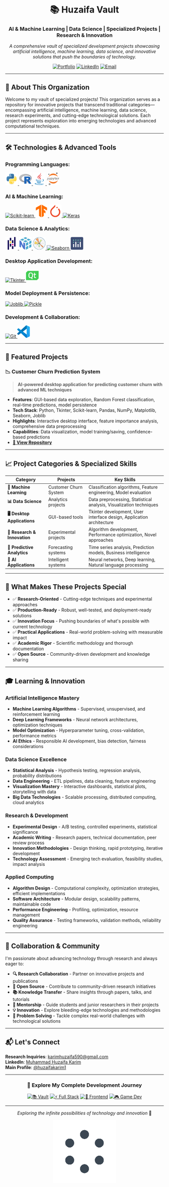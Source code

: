 <h1 align="center">📚 Huzaifa Vault</h1>

<div align="center">

<h3>AI & Machine Learning | Data Science | Specialized Projects | Research & Innovation</h3>

*A comprehensive vault of specialized development projects showcasing artificial intelligence, machine learning, data science, and innovative solutions that push the boundaries of technology.*

[![Portfolio](https://img.shields.io/badge/Portfolio-View_All_Projects-2196F3?style=for-the-badge&logo=github)](https://github.com/orgs/huzaifa-vault/repositories)
[![LinkedIn](https://img.shields.io/badge/LinkedIn-Connect-0077B5?style=for-the-badge&logo=linkedin)](https://www.linkedin.com/in/muhammad-huzaifa-karim-590k)
[![Email](https://img.shields.io/badge/Email-Contact-EA4335?style=for-the-badge&logo=gmail)](mailto:karimhuzaifa590@gmail.com)

</div>

---

## 🚀 About This Organization

Welcome to my vault of specialized projects! This organization serves as a repository for innovative projects that transcend traditional categories—encompassing artificial intelligence, machine learning, data science, research experiments, and cutting-edge technological solutions. Each project represents exploration into emerging technologies and advanced computational techniques.

---

## 🛠️ Technologies & Advanced Tools

<h3 align="left">Programming Languages:</h3>
<p align="left">
  <a href="https://www.python.org/" target="_blank" rel="noreferrer">
    <img src="https://raw.githubusercontent.com/devicons/devicon/master/icons/python/python-original.svg" alt="Python" width="40" height="40"/>
  </a>
  <a href="https://www.r-project.org/" target="_blank" rel="noreferrer">
    <img src="https://raw.githubusercontent.com/devicons/devicon/master/icons/r/r-original.svg" alt="R" width="40" height="40"/>
  </a>
  <a href="https://www.java.com/" target="_blank" rel="noreferrer">
    <img src="https://raw.githubusercontent.com/devicons/devicon/master/icons/java/java-original.svg" alt="Java" width="40" height="40"/>
  </a>
  <a href="https://jupyter.org/" target="_blank" rel="noreferrer">
    <img src="https://raw.githubusercontent.com/devicons/devicon/master/icons/jupyter/jupyter-original-wordmark.svg" alt="Jupyter" width="40" height="40"/>
  </a>
</p>

<h3 align="left">AI & Machine Learning:</h3>
<p align="left">
  <a href="https://scikit-learn.org/" target="_blank" rel="noreferrer">
    <img src="https://upload.wikimedia.org/wikipedia/commons/0/05/Scikit_learn_logo_small.svg" alt="Scikit-learn" width="40" height="40"/>
  </a>
  <a href="https://www.tensorflow.org/" target="_blank" rel="noreferrer">
    <img src="https://raw.githubusercontent.com/devicons/devicon/master/icons/tensorflow/tensorflow-original.svg" alt="TensorFlow" width="40" height="40"/>
  </a>
  <a href="https://pytorch.org/" target="_blank" rel="noreferrer">
    <img src="https://raw.githubusercontent.com/devicons/devicon/master/icons/pytorch/pytorch-original.svg" alt="PyTorch" width="40" height="40"/>
  </a>
  <a href="https://keras.io/" target="_blank" rel="noreferrer">
    <img src="https://upload.wikimedia.org/wikipedia/commons/a/ae/Keras_logo.svg" alt="Keras" width="40" height="40"/>
  </a>
</p>

<h3 align="left">Data Science & Analytics:</h3>
<p align="left">
  <a href="https://pandas.pydata.org/" target="_blank" rel="noreferrer">
    <img src="https://raw.githubusercontent.com/devicons/devicon/master/icons/pandas/pandas-original.svg" alt="Pandas" width="40" height="40"/>
  </a>
  <a href="https://numpy.org/" target="_blank" rel="noreferrer">
    <img src="https://raw.githubusercontent.com/devicons/devicon/master/icons/numpy/numpy-original.svg" alt="NumPy" width="40" height="40"/>
  </a>
  <a href="https://matplotlib.org/" target="_blank" rel="noreferrer">
    <img src="https://raw.githubusercontent.com/devicons/devicon/master/icons/matplotlib/matplotlib-original.svg" alt="Matplotlib" width="40" height="40"/>
  </a>
  <a href="https://seaborn.pydata.org/" target="_blank" rel="noreferrer">
    <img src="https://seaborn.pydata.org/_images/logo-mark-lightbg.svg" alt="Seaborn" width="40" height="40"/>
  </a>
  <a href="https://plotly.com/" target="_blank" rel="noreferrer">
    <img src="https://raw.githubusercontent.com/devicons/devicon/master/icons/plotly/plotly-original.svg" alt="Plotly" width="40" height="40"/>
  </a>
</p>

<h3 align="left">Desktop Application Development:</h3>
<p align="left">
  <a href="https://docs.python.org/3/library/tkinter.html" target="_blank" rel="noreferrer">
    <img src="https://upload.wikimedia.org/wikipedia/commons/c/c3/Python-logo-notext.svg" alt="Tkinter" width="40" height="40"/>
  </a>
  <a href="https://www.qt.io/qt-for-python" target="_blank" rel="noreferrer">
    <img src="https://raw.githubusercontent.com/devicons/devicon/master/icons/qt/qt-original.svg" alt="PyQt" width="40" height="40"/>
  </a>
</p>

<h3 align="left">Model Deployment & Persistence:</h3>
<p align="left">
  <a href="https://joblib.readthedocs.io/" target="_blank" rel="noreferrer">
    <img src="https://joblib.readthedocs.io/en/latest/_static/joblib_logo.svg" alt="Joblib" width="40" height="40"/>
  </a>
  <a href="https://pickle.readthedocs.io/" target="_blank" rel="noreferrer">
    <img src="https://upload.wikimedia.org/wikipedia/commons/c/c3/Python-logo-notext.svg" alt="Pickle" width="40" height="40"/>
  </a>
</p>

<h3 align="left">Development & Collaboration:</h3>
<p align="left">
  <a href="https://git-scm.com/" target="_blank" rel="noreferrer">
    <img src="https://www.vectorlogo.zone/logos/git-scm/git-scm-icon.svg" alt="Git" width="40" height="40"/>
  </a>
  <a href="https://code.visualstudio.com/" target="_blank" rel="noreferrer">
    <img src="https://raw.githubusercontent.com/devicons/devicon/master/icons/vscode/vscode-original.svg" alt="VS Code" width="40" height="40"/>
  </a>
</p>

---

## 📂 Featured Projects

### 📉 **Customer Churn Prediction System**
> **AI-powered desktop application for predicting customer churn with advanced ML techniques**
- **Features**: GUI-based data exploration, Random Forest classification, real-time predictions, model persistence
- **Tech Stack**: Python, Tkinter, Scikit-learn, Pandas, NumPy, Matplotlib, Seaborn, Joblib
- **Highlights**: Interactive desktop interface, feature importance analysis, comprehensive data preprocessing
- **Capabilities**: Data visualization, model training/saving, confidence-based predictions
- [**🔗 View Repository**](https://github.com/huzaifa-vault/customer-churn-prediction-system)

---

## 📈 Project Categories & Specialized Skills

| **Category** | **Projects** | **Key Skills** |
|---|---|---|
| **🤖 Machine Learning** | Customer Churn System | Classification algorithms, Feature engineering, Model evaluation |
| **📊 Data Science** | Analytics projects | Data preprocessing, Statistical analysis, Visualization techniques |
| **🖥️ Desktop Applications** | GUI-based tools | Tkinter development, User interface design, Application architecture |
| **🔬 Research & Innovation** | Experimental projects | Algorithm development, Performance optimization, Novel approaches |
| **🎯 Predictive Analytics** | Forecasting systems | Time series analysis, Prediction models, Business intelligence |
| **🧠 AI Applications** | Intelligent systems | Neural networks, Deep learning, Natural language processing |

---

## 🌟 What Makes These Projects Special

- ✅ **Research-Oriented** - Cutting-edge techniques and experimental approaches
- ✅ **Production-Ready** - Robust, well-tested, and deployment-ready solutions
- ✅ **Innovation Focus** - Pushing boundaries of what's possible with current technology
- ✅ **Practical Applications** - Real-world problem-solving with measurable impact
- ✅ **Academic Rigor** - Scientific methodology and thorough documentation
- ✅ **Open Source** - Community-driven development and knowledge sharing

---

## 🎓 Learning & Innovation

### **Artificial Intelligence Mastery**
- **Machine Learning Algorithms** - Supervised, unsupervised, and reinforcement learning
- **Deep Learning Frameworks** - Neural network architectures, optimization techniques
- **Model Optimization** - Hyperparameter tuning, cross-validation, performance metrics
- **AI Ethics** - Responsible AI development, bias detection, fairness considerations

### **Data Science Excellence**
- **Statistical Analysis** - Hypothesis testing, regression analysis, probability distributions
- **Data Engineering** - ETL pipelines, data cleaning, feature engineering
- **Visualization Mastery** - Interactive dashboards, statistical plots, storytelling with data
- **Big Data Technologies** - Scalable processing, distributed computing, cloud analytics

### **Research & Development**
- **Experimental Design** - A/B testing, controlled experiments, statistical significance
- **Academic Writing** - Research papers, technical documentation, peer review process
- **Innovation Methodologies** - Design thinking, rapid prototyping, iterative development
- **Technology Assessment** - Emerging tech evaluation, feasibility studies, impact analysis

### **Applied Computing**
- **Algorithm Design** - Computational complexity, optimization strategies, efficient implementations
- **Software Architecture** - Modular design, scalability patterns, maintainable code
- **Performance Engineering** - Profiling, optimization, resource management
- **Quality Assurance** - Testing frameworks, validation methods, reliability engineering

---

## 🤝 Collaboration & Community

I'm passionate about advancing technology through research and always eager to:

- **🔍 Research Collaboration** - Partner on innovative projects and publications
- **🚀 Open Source** - Contribute to community-driven research initiatives
- **📚 Knowledge Transfer** - Share insights through papers, talks, and tutorials
- **🤝 Mentorship** - Guide students and junior researchers in their projects
- **💡 Innovation** - Explore bleeding-edge technologies and methodologies
- **🎯 Problem Solving** - Tackle complex real-world challenges with technological solutions

---

## 📬 Let's Connect

**Research Inquiries**: [karimhuzaifa590@gmail.com](mailto:karimhuzaifa590@gmail.com)  
**LinkedIn**: [Muhammad Huzaifa Karim](https://www.linkedin.com/in/muhammad-huzaifa-karim-590k)  
**Main Profile**: [@huzaifakarim1](https://github.com/huzaifakarim1)

---

<div align="center">

### 🌟 Explore My Complete Development Journey

[![📚 Vault](https://img.shields.io/badge/📚_Vault-huzaifa--vault-purple?style=for-the-badge)](https://github.com/huzaifa-vault)
[![⚡ Full Stack](https://img.shields.io/badge/⚡_Full_Stack-huzaifa--fullstack-green?style=for-the-badge)](https://github.com/huzaifa-fullstack)
[![🎨 Frontend](https://img.shields.io/badge/🎨_Frontend-huzaifa--frontend-blue?style=for-the-badge)](https://github.com/huzaifa-gamedev)
[![🎮 Game Dev](https://img.shields.io/badge/🎮_Game_Dev-huzaifa--gamedev-orange?style=for-the-badge)](https://github.com/huzaifa-gamedev)

---

*Exploring the infinite possibilities of technology and innovation* 🚀

<!-- Footer -->
<p align="center">
<img src="assets/Cosmos.gif">
</p>

</div>